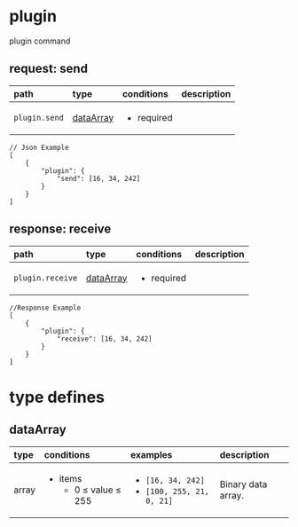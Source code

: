 
#  <a name="plugin">plugin</a>


plugin command

##  request: <a name="-request-plugin-send">send</a>




| path | type | conditions  | description |
|:---- |:---- |:---- |:---- |
| `plugin.send` | [dataArray](#dataarray)  | <ul><li>required</li></ul> | &nbsp; |



```
// Json Example
[
    {
        "plugin": {
            "send": [16, 34, 242]
        }
    }
]
```






##  response: <a name="-response-plugin-receive">receive</a>




| path | type | conditions  | description |
|:---- |:---- |:---- |:---- |
| `plugin.receive` | [dataArray](#dataarray)  | <ul><li>required</li></ul> | &nbsp; |



```
//Response Example
[
    {
        "plugin": {
            "receive": [16, 34, 242]
        }
    }
]
```






# type defines



##  <a name="dataarray">dataArray</a>
| type | conditions | examples | description |
|:----|:----|:----|:----|
| array | <ul><li>items<br/><ul><li>0 &le; value &le; 255</li></ul></li></ul>  |  <ul><li>`[16, 34, 242]`</li><li>`[100, 255, 21, 0, 21]`</li></ul> | Binary data array.&nbsp; |







